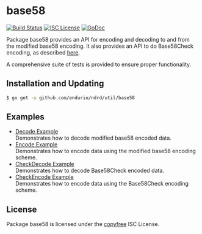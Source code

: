 base58
==========

[![Build Status](http://img.shields.io/travis/endurio/ndrd/util.svg)](https://travis-ci.org/endurio/ndrd/util)
[![ISC License](http://img.shields.io/badge/license-ISC-blue.svg)](http://copyfree.org)
[![GoDoc](https://img.shields.io/badge/godoc-reference-blue.svg)](http://godoc.org/github.com/endurio/ndrd/util/base58)

Package base58 provides an API for encoding and decoding to and from the
modified base58 encoding.  It also provides an API to do Base58Check encoding,
as described [here](https://en.bitcoin.it/wiki/Base58Check_encoding).

A comprehensive suite of tests is provided to ensure proper functionality.

## Installation and Updating

```bash
$ go get -u github.com/endurio/ndrd/util/base58
```

## Examples

* [Decode Example](http://godoc.org/github.com/endurio/ndrd/util/base58#example-Decode)  
  Demonstrates how to decode modified base58 encoded data.
* [Encode Example](http://godoc.org/github.com/endurio/ndrd/util/base58#example-Encode)  
  Demonstrates how to encode data using the modified base58 encoding scheme.
* [CheckDecode Example](http://godoc.org/github.com/endurio/ndrd/util/base58#example-CheckDecode)  
  Demonstrates how to decode Base58Check encoded data.
* [CheckEncode Example](http://godoc.org/github.com/endurio/ndrd/util/base58#example-CheckEncode)  
  Demonstrates how to encode data using the Base58Check encoding scheme.

## License

Package base58 is licensed under the [copyfree](http://copyfree.org) ISC
License.
